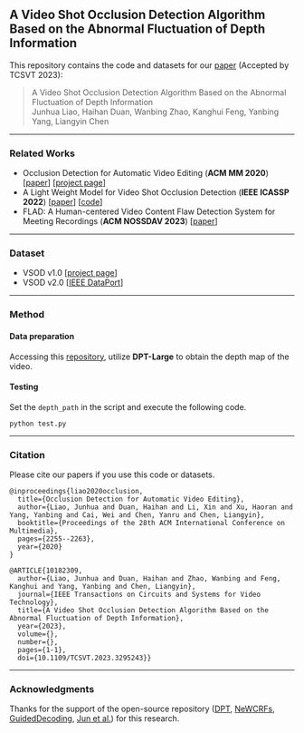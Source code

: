 ## A Video Shot Occlusion Detection Algorithm Based on the Abnormal Fluctuation of Depth Information

This repository contains the code and datasets for our [paper](https://doi.org/10.1109/TCSVT.2023.3295243) (Accepted by TCSVT 2023):

> A Video Shot Occlusion Detection Algorithm Based on the Abnormal Fluctuation of Depth Information  
> Junhua Liao, Haihan Duan, Wanbing Zhao, Kanghui Feng, Yanbing Yang, Liangyin Chen

***
### Related Works
- Occlusion Detection for Automatic Video Editing (**ACM MM 2020**)
[[paper](https://junhua-liao.github.io/Occlusion-Detection/Occlusion%20Detection%20for%20Automatic%20Video%20Editing.pdf)]
[[project page](https://junhua-liao.github.io/Occlusion-Detection/)]
- A Light Weight Model for Video Shot Occlusion Detection (**IEEE ICASSP 2022**)
[[paper](https://seaxiaod.gitee.io/publications/2022/ICASSP2022.pdf)]
[[code](https://github.com/Junhua-Liao/ICASSP22-OcclusionDetection)]
- FLAD: A Human-centered Video Content Flaw Detection System for Meeting Recordings (**ACM NOSSDAV 2023**)
[[paper](https://seaxiaod.gitee.io/publications/2022/NOSSDAV2022.pdf)]

***
### Dataset 
- VSOD v1.0 [[project page](https://junhua-liao.github.io/Occlusion-Detection/)]
- VSOD v2.0 [[IEEE DataPort](https://dx.doi.org/10.21227/gfgt-3c35)]

***
### Method
#### Data preparation
Accessing this [repository](https://github.com/isl-org/DPT), utilize **DPT-Large** to obtain the depth map of the video.

#### Testing
Set the `depth_path` in the script and execute the following code.
```
python test.py
```

***
### Citation
Please cite our papers if you use this code or datasets. 
```
@inproceedings{liao2020occlusion,
  title={Occlusion Detection for Automatic Video Editing},
  author={Liao, Junhua and Duan, Haihan and Li, Xin and Xu, Haoran and Yang, Yanbing and Cai, Wei and Chen, Yanru and Chen, Liangyin},
  booktitle={Proceedings of the 28th ACM International Conference on Multimedia},
  pages={2255--2263},
  year={2020}
}
```
```
@ARTICLE{10182309,
  author={Liao, Junhua and Duan, Haihan and Zhao, Wanbing and Feng, Kanghui and Yang, Yanbing and Chen, Liangyin},
  journal={IEEE Transactions on Circuits and Systems for Video Technology}, 
  title={A Video Shot Occlusion Detection Algorithm Based on the Abnormal Fluctuation of Depth Information}, 
  year={2023},
  volume={},
  number={},
  pages={1-1},
  doi={10.1109/TCSVT.2023.3295243}}
```

***
### Acknowledgments
Thanks for the support of the open-source repository ([DPT](https://github.com/isl-org/DPT), [NeWCRFs](https://github.com/aliyun/NeWCRFs), [GuidedDecoding](https://github.com/mic-rud/GuidedDecoding), [Jun et al.](https://github.com/jyjunmcl/Depth-Map-Decomposition)) for this research.

